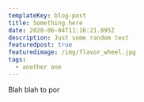 ```yaml
---
templateKey: blog-post
title: Something here
date: 2020-06-04T11:16:21.895Z
description: Just some random text
featuredpost: true
featuredimage: /img/flavor_wheel.jpg
tags:
  - another one
---
```

Blah blah to por